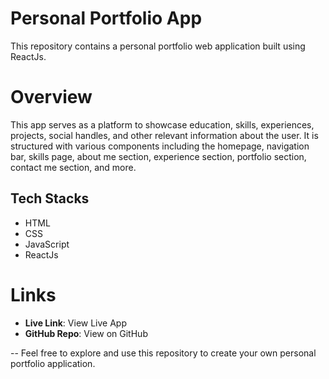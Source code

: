 # Personal Portfolio App
This repository contains a personal portfolio web application built using ReactJs.

# Overview
This app serves as a platform to showcase education, skills, experiences, projects, social handles, and other relevant information about the user. It is structured with various components including the homepage, navigation bar, skills page, about me section, experience section, portfolio section, contact me section, and more.

## Tech Stacks
- HTML
- CSS
- JavaScript
- ReactJs

# Links
- **Live Link**: View Live App
- **GitHub Repo**: View on GitHub

-- Feel free to explore and use this repository to create your own personal portfolio application.




